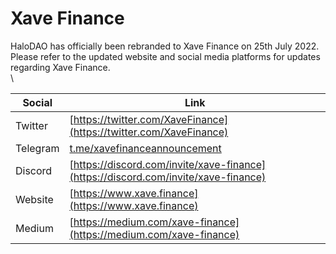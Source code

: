 # Xave Finance

HaloDAO has officially been rebranded to Xave Finance on 25th July 2022. Please refer to the updated website and social media platforms for updates regarding Xave Finance. \
\


| Social   | Link                                                                               |
| -------- | ---------------------------------------------------------------------------------- |
| Twitter  | [https://twitter.com/XaveFinance](https://twitter.com/XaveFinance)                 |
| Telegram | [t.me/xavefinanceannouncement](https://t.me/xavefinanceannouncement)               |
| Discord  | [https://discord.com/invite/xave-finance](https://discord.com/invite/xave-finance) |
| Website  | [https://www.xave.finance](https://www.xave.finance)                               |
| Medium   | [https://medium.com/xave-finance](https://medium.com/xave-finance)                 |
